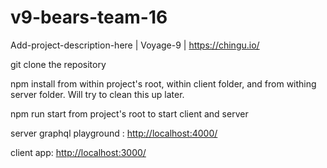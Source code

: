 # v9-bears-team-16
Add-project-description-here | Voyage-9 | <https://chingu.io/>

git clone the repository

npm install from within project's root, within client folder, and from withing server folder. Will try to clean this up later.

npm run start from project's root to start client and server

server graphql playground : <http://localhost:4000/>

client app: <http://localhost:3000/>
